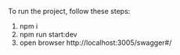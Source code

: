 To run the project, follow these steps:

1. npm i
2. npm run start:dev
3. open browser http://localhost:3005/swagger#/


